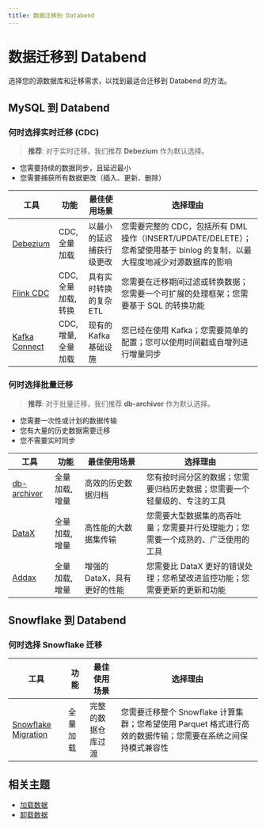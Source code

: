 ```yaml
---
title: 数据迁移到 Databend
---
```


# 数据迁移到 Databend

选择您的源数据库和迁移需求，以找到最适合迁移到 Databend 的方法。

## MySQL 到 Databend

### 何时选择实时迁移 (CDC)

> **推荐**: 对于实时迁移，我们推荐 **Debezium** 作为默认选择。

- 您需要持续的数据同步，且延迟最小
- 您需要捕获所有数据更改（插入、更新、删除）

| 工具 | 功能 | 最佳使用场景 | 选择理由 |
|------|------------|----------|-------------|
| [Debezium](/tutorials/migrate/migrating-from-mysql-with-debezium) | CDC, 全量加载 | 以最小的延迟捕获行级更改 | 您需要完整的 CDC，包括所有 DML 操作（INSERT/UPDATE/DELETE）；您希望使用基于 binlog 的复制，以最大程度地减少对源数据库的影响 |
| [Flink CDC](/tutorials/migrate/migrating-from-mysql-with-flink-cdc) | CDC, 全量加载, 转换 | 具有实时转换的复杂 ETL | 您需要在迁移期间过滤或转换数据；您需要一个可扩展的处理框架；您需要基于 SQL 的转换功能 |
| [Kafka Connect](/tutorials/migrate/migrating-from-mysql-with-kafka-connect) | CDC, 增量, 全量加载 | 现有的 Kafka 基础设施 | 您已经在使用 Kafka；您需要简单的配置；您可以使用时间戳或自增列进行增量同步 |

### 何时选择批量迁移

> **推荐**: 对于批量迁移，我们推荐 **db-archiver** 作为默认选择。

- 您需要一次性或计划的数据传输
- 您有大量的历史数据需要迁移
- 您不需要实时同步

| 工具 | 功能 | 最佳使用场景 | 选择理由 |
|------|------------|----------|-------------|
| [db-archiver](/tutorials/migrate/migrating-from-mysql-with-db-archiver) | 全量加载, 增量 | 高效的历史数据归档 | 您有按时间分区的数据；您需要归档历史数据；您需要一个轻量级的、专注的工具 |
| [DataX](/tutorials/migrate/migrating-from-mysql-with-datax) | 全量加载, 增量 | 高性能的大数据集传输 | 您需要大型数据集的高吞吐量；您需要并行处理能力；您需要一个成熟的、广泛使用的工具 |
| [Addax](/tutorials/migrate/migrating-from-mysql-with-addax) | 全量加载, 增量 | 增强的 DataX，具有更好的性能 | 您需要比 DataX 更好的错误处理；您希望改进监控功能；您需要更新的更新和功能 |

## Snowflake 到 Databend

### 何时选择 Snowflake 迁移

| 工具 | 功能 | 最佳使用场景 | 选择理由 |
|------|------------|----------|-------------|
| [Snowflake Migration](/tutorials/migrate/migrating-from-snowflake) | 全量加载 | 完整的数据仓库过渡 | 您需要迁移整个 Snowflake 计算集群；您希望使用 Parquet 格式进行高效的数据传输；您需要在系统之间保持模式兼容性 |

## 相关主题

- [加载数据](/guides/load-data/)
- [卸载数据](/guides/unload-data/)
